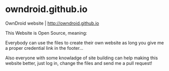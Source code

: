 # owndroid.github.io
OwnDroid website | http://owndroid.github.io

This Website is Open Source, meaning:

Everybody can use the files to create their own website as long you give me a proper credential link in the footer...

Also everyone with some knowladge of site building can help making this website better, just log in, change the files and send me a pull
request!
